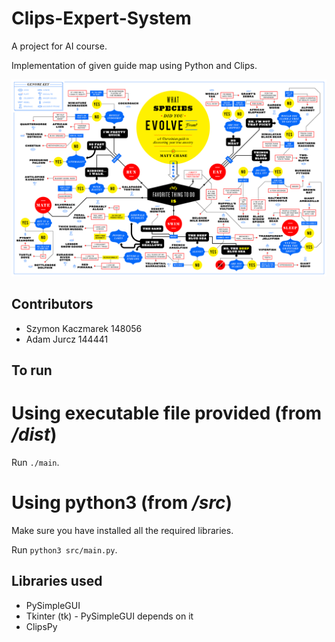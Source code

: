 # Clips-Expert-System
A project for AI course.

Implementation of given guide map using Python and Clips.

![Guide map](What-Species-Did-You-Evolve-From.png "What spiecies did you evolve from")

## Contributors
* Szymon Kaczmarek 148056
* Adam Jurcz 144441

## To run

# Using executable file provided (from */dist*)
Run `./main`.

# Using python3 (from */src*)
Make sure you have installed all the required libraries.

Run `python3 src/main.py`.

## Libraries used
- PySimpleGUI
- Tkinter (tk) - PySimpleGUI depends on it
- ClipsPy